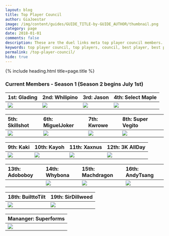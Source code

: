 ```yaml
---
layout: blog
title: Top Player Council
author: GiaJoestar
image: /img/content/guides/GUIDE_TITLE-by-GUIDE_AUTHOR/thumbnail.png
category: page
date: 2018-01-01
comments: false
description: These are the duel links meta top player council members. They are the core of everything that concerns the meta of yugioh duel links.
keywords: top player council, top players, council, best player, best players
permalink: /top-player-council/
hide: true
---
```


{% include heading.html title=page.title %}

### Current Members - Season 1 (Season 2 begins July 1st)

|1st: Glading|2nd: Whilipino|3rd: Jason|4th: Select Maple|
| :-- | :-- | :-- | :-- |
|[<img src="https://i.imgur.com/wI2mmB6.jpg">](/authors/glading)|[<img src="https://i.imgur.com/5GQqWoo.png">](/authors/whilipino)|[<img src="https://i.imgur.com/pmEW8jQ.png">](/authors/jason)|[<img src="https://i.imgur.com/3xeQ4Dl.png">](/authors/selectmaple)|

|5th: Skillshot|6th: MiguelJoker|7th: Kwrowe|8th: Super Vegito|
| :-- | :-- | :-- | :-- |
|[<img src="https://i.imgur.com/bXvFu0y.png">](/authors/skillshot)|[<img src="https://i.imgur.com/vhBa2p9.png">](/authors/kwrowe)|[<img src="https://i.imgur.com/JCuzJ6J.png">](/authors/kwrowe)|[<img src="https://i.imgur.com/86WzDgS.png">](/authors/supervegito)|

|9th: Kaki|10th: Kayoh|11th: Xaxnus|12th: 3K AllDay|
| :-- | :-- | :-- | :-- |
|[<img src="https://i.imgur.com/TIGpAyH.png">](/authors/kaki)|[<img src="https://i.imgur.com/DIZAg6c.png">](/authors/kayoh)|[<img src="https://i.imgur.com/ZWK85dZ.png">](/authors/xanxus)|[<img src="https://i.imgur.com/RAVSUte.png">](/authors/3kallday)|

|13th: Adoboboy|14th: Whybona|15th: Machdragon|16th: AndyTsang|
| :-- | :-- | :-- | :-- |
||[<img src="https://i.imgur.com/LkisuWn.png">](/authors/adoboboy)|[<img src="https://i.imgur.com/vhBa2p9.png">](/authors/whybona)|[<img src="https://i.imgur.com/ey1NrYj.png">](/authors/machdragon)|[<img src="https://i.imgur.com/vhBa2p9.png">](/authors/andytsang)|

|18th: BuilttoTilt|19th: SirDillweed|
| :-- | :-- |
|[<img src="https://i.imgur.com/W0jc3bE.png">](/authors/builttotilt)|[<img src="https://i.imgur.com/Y4OHKPM.png">](/authors/sirdillweed)|


|Mananger: Superforms|
| :-- |
|[<img src="https://i.imgur.com/StEcfJa.png">](/authors/superforms)|